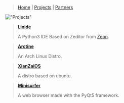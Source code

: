 > [Home](https://lintine.github.io/index) | [Projects](https://lintine.github.io/projects) | [Partners](https://lintine.github.io/partners)

!["Projects"](https://media.discordapp.net/attachments/808360760593612840/898324887326822471/unknown.png "Projects")

> **[Linide](https://github.com/Lintine/Linide)**
>
> A Python3 IDE Based on Zeditor from [Zeon](https://zeon.dev/).

> **[Arctine](https://lintine.github.io/arctine-docs/)**
>
> An Arch Linux Distro.

> **[XianZaiOS](https://lintine.github.io/XianZaiOS/)**
>
> A distro based on ubuntu.

> **[Minisurfer](https://minisurfer.weebly.com)**
>
> A web browser made with the PyQt5 framework.
